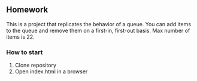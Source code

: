 ## Homework

This is a project that replicates the behavior of a queue. You can add items to the queue and remove them on a first-in, first-out basis. Max number of items is 22.

### How to start
1. Clone repository
2. Open index.html in a browser
